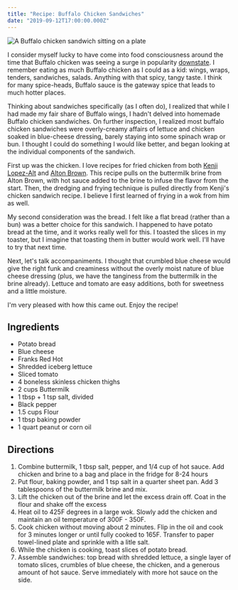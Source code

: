 ```yaml
---
title: "Recipe: Buffalo Chicken Sandwiches"
date: "2019-09-12T17:00:00.000Z"
---
```


![A Buffalo chicken sandwich sitting on a plate](./sandwich.jpg)

I consider myself lucky to have come into food consciousness around the time that Buffalo chicken was seeing a surge in popularity [downstate]. I remember eating as much Buffalo chicken as I could as a kid: wings, wraps, tenders, sandwiches, salads. Anything with that spicy, tangy taste. I think for many spice-heads, Buffalo sauce is the gateway spice that leads to much hotter places.

Thinking about sandwiches specifically (as I often do), I realized that while I had made my fair share of Buffalo wings, I hadn't delved into homemade Buffalo chicken sandwiches. On further inspection, I realized most buffalo chicken sandwiches were overly-creamy affairs of lettuce and chicken soaked in blue-cheese dressing, barely staying into some spinach wrap or bun. I thought I could do something I would like better, and began looking at the individual components of the sandwich.

First up was the chicken. I love recipes for fried chicken from both [Kenji Lopez-Alt](kenji) and [Alton Brown](alton). This recipe pulls on the buttermilk brine from Alton Brown, with hot sauce added to the brine to infuse the flavor from the start. Then, the dredging and frying technique is pulled directly from Kenji's chicken sandwich recipe. I believe I first learned of frying in a wok from him as well.

My second consideration was the bread. I felt like a flat bread (rather than a bun) was a better choice for this sandwich. I happened to have potato bread at the time, and it works really well for this. I toasted the slices in my toaster, but I imagine that toasting them in butter would work well. I'll have to try that next time.

Next, let's talk accompaniments. I thought that crumbled blue cheese would give the right funk and creaminess without the overly moist nature of blue cheese dressing (plus, we have the tanginess from the buttermilk in the brine already). Lettuce and tomato are easy additions, both for sweetness and a little moisture.

I'm very pleased with how this came out. Enjoy the recipe!

## Ingredients 

- Potato bread
- Blue cheese
- Franks Red Hot
- Shredded iceberg lettuce
- Sliced tomato
- 4 boneless skinless chicken thighs
- 2 cups Buttermilk
- 1 tbsp + 1 tsp salt, divided
- Black pepper
- 1.5 cups Flour
- 1 tbsp baking powder
- 1 quart peanut or corn oil

## Directions

1. Combine buttermilk, 1 tbsp salt, pepper, and 1/4 cup of hot sauce. Add chicken and brine to a bag and place in the fridge for 8-24 hours
2. Put flour, baking powder, and 1 tsp salt in a quarter sheet pan. Add 3 tablespoons of the buttermilk brine and mix.
3. Lift the chicken out of the brine and let the excess drain off. Coat in the flour and shake off the excess
4. Heat oil to 425F degrees in a large wok. Slowly add the chicken and maintain an oil temperature of 300F - 350F.
5. Cook chicken without moving about 2 minutes. Flip in the oil and cook for 3 minutes longer or until fully cooked to 165F. Transfer to paper towel-lined plate and sprinkle with a litle salt.
6. While the chicken is cooking, toast slices of potato bread.
7. Assemble sandwiches: top bread with shredded lettuce, a single layer of tomato slices, crumbles of blue cheese, the chicken, and a generous amount of hot sauce. Serve immediately with more hot sauce on the side.

[alton]: https://www.foodnetwork.com/recipes/alton-brown/fried-chicken-recipe-1939165
[downstate]: https://en.wikipedia.org/wiki/Downstate_New_York
[kenji]: https://www.seriouseats.com/recipes/2015/08/five-ingredient-fried-chicken-sandwich-recipe.html
